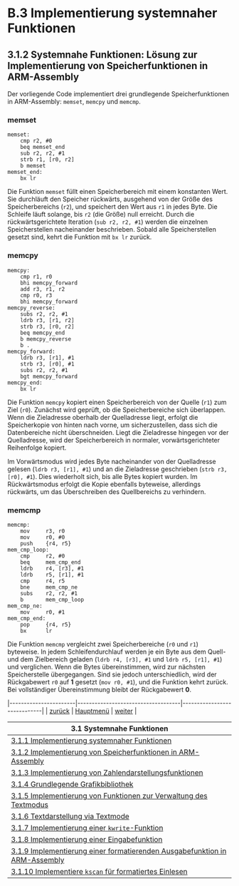 # B.3 Implementierung systemnaher Funktionen
## 3.1.2 Systemnahe Funktionen: Lösung zur Implementierung von Speicherfunktionen in ARM-Assembly

Der vorliegende Code implementiert drei grundlegende Speicherfunktionen in ARM-Assembly: `memset`, `memcpy` und `memcmp`.

### memset

```assembly
memset: 
    cmp r2, #0
    beq memset_end
    sub r2, r2, #1
    strb r1, [r0, r2]
    b memset
memset_end:
    bx lr
```

Die Funktion `memset` füllt einen Speicherbereich mit einem konstanten Wert. Sie durchläuft den Speicher rückwärts, ausgehend von der Größe des Speicherbereichs (`r2`), und speichert den Wert aus `r1` in jedes Byte. Die Schleife läuft solange, bis `r2` (die Größe) null erreicht. Durch die rückwärtsgerichtete Iteration (`sub r2, r2, #1`) werden die einzelnen Speicherstellen nacheinander beschrieben. Sobald alle Speicherstellen gesetzt sind, kehrt die Funktion mit `bx lr` zurück.

### memcpy

```assembly
memcpy:
    cmp r1, r0
    bhi memcpy_forward
    add r3, r1, r2
    cmp r0, r3
    bhi memcpy_forward
memcpy_reverse:
    subs r2, r2, #1
    ldrb r3, [r1, r2]
    strb r3, [r0, r2]
    beq memcpy_end
    b memcpy_reverse
    b .
memcpy_forward:
    ldrb r3, [r1], #1
    strb r3, [r0], #1
    subs r2, r2, #1
    bgt memcpy_forward
memcpy_end:
    bx lr
```

Die Funktion `memcpy` kopiert einen Speicherbereich von der Quelle (`r1`) zum Ziel (`r0`). Zunächst wird geprüft, ob die Speicherbereiche sich überlappen. Wenn die Zieladresse oberhalb der Quelladresse liegt, erfolgt die Speicherkopie von hinten nach vorne, um sicherzustellen, dass sich die Datenbereiche nicht überschneiden. Liegt die Zieladresse hingegen vor der Quelladresse, wird der Speicherbereich in normaler, vorwärtsgerichteter Reihenfolge kopiert.

Im Vorwärtsmodus wird jedes Byte nacheinander von der Quelladresse gelesen (`ldrb r3, [r1], #1`) und an die Zieladresse geschrieben (`strb r3, [r0], #1`). Dies wiederholt sich, bis alle Bytes kopiert wurden. Im Rückwärtsmodus erfolgt die Kopie ebenfalls byteweise, allerdings rückwärts, um das Überschreiben des Quellbereichs zu verhindern.

### memcmp

```assembly
memcmp: 
    mov     r3, r0
    mov     r0, #0
    push    {r4, r5}
mem_cmp_loop:    
    cmp     r2, #0
    beq     mem_cmp_end
    ldrb    r4, [r3], #1
    ldrb    r5, [r1], #1
    cmp     r4, r5
    bne     mem_cmp_ne
    subs    r2, r2, #1
    b       mem_cmp_loop
mem_cmp_ne:
    mov     r0, #1
mem_cmp_end:
    pop     {r4, r5}
    bx      lr
```

Die Funktion `memcmp` vergleicht zwei Speicherbereiche (`r0` und `r1`) byteweise. In jedem Schleifendurchlauf werden je ein Byte aus dem Quell- und dem Zielbereich geladen (`ldrb r4, [r3], #1` und `ldrb r5, [r1], #1`) und verglichen. Wenn die Bytes übereinstimmen, wird zur nächsten Speicherstelle übergegangen. Sind sie jedoch unterschiedlich, wird der Rückgabewert `r0` auf **1** gesetzt (`mov r0, #1`), und die Funktion kehrt zurück. Bei vollständiger Übereinstimmung bleibt der Rückgabewert **0**.

|-----------------------|------------------------------------|-----------------------------|
|   [zurück](memue.md)  |   [Hauptmenü](../ueberblick.md)    |   [weiter](format_ue.md)    |


|**3.1 Systemnahe Funktionen**                                                                  |
|-----------------------------------------------------------------------------------------------|
| [3.1.1 Implementierung systemnaher Funktionen](sysfunkintro.md)                               |
| [3.1.2 Implementierung von Speicherfunktionen in ARM-Assembly](memue.md)                      |
| [3.1.3 Implementierung von Zahlendarstellungsfunktionen](format_ue.md)                        |
| [3.1.4 Grundlegende Grafikbibliothek](canvas_ue.md)                                           |
| [3.1.5 Implementierung von Funktionen zur Verwaltung des Textmodus](textmode_ue.md)           |
| [3.1.6 Textdarstellung via Textmode](text_ue.md)                                              |
| [3.1.7 Implementierung einer `kwrite`-Funktion](kwrite_ue.md)                                 |
| [3.1.8 Implementierung einer Eingabefunktion](kread_ue.md)                                    |
| [3.1.9 Implementierung einer formatierenden Ausgabefunktion in ARM-Assembly](kprintf_ue.md)   |
| [3.1.10 Implementiere `kscan` für formatiertes Einlesen](kscan_ue.md)                         |